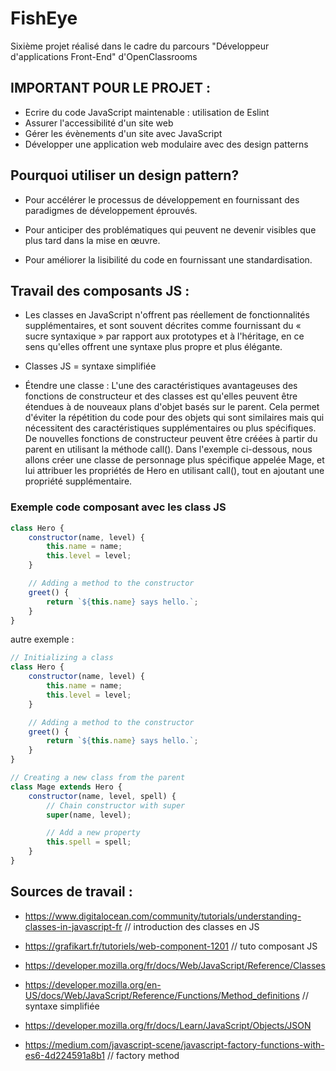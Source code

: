 # FishEye

Sixième projet réalisé dans le cadre du parcours "Développeur d'applications Front-End" d'OpenClassrooms

## IMPORTANT POUR LE PROJET : 

- Ecrire du code JavaScript maintenable : utilisation de Eslint
- Assurer l'accessibilité d'un site web
- Gérer les évènements d'un site avec JavaScript
- Développer une application web modulaire avec des design patterns



## Pourquoi utiliser un design pattern?
- Pour accélérer le processus de développement en fournissant des paradigmes de développement éprouvés.

- Pour anticiper des problématiques qui peuvent ne devenir visibles que plus tard dans la mise en œuvre.

- Pour améliorer la lisibilité du code en fournissant une standardisation.



## Travail des composants JS : 

- Les classes en JavaScript n'offrent pas réellement de fonctionnalités supplémentaires, et sont souvent décrites comme fournissant du « sucre syntaxique » par rapport aux prototypes et à l'héritage, en ce sens qu'elles offrent une syntaxe plus propre et plus élégante.

- Classes JS =  syntaxe simplifiée

- Étendre une classe : L'une des caractéristiques avantageuses des fonctions de constructeur et des classes est qu'elles peuvent être étendues à de nouveaux plans d'objet basés sur le parent. Cela permet d'éviter la répétition du code pour des objets qui sont similaires mais qui nécessitent des caractéristiques supplémentaires ou plus spécifiques. De nouvelles fonctions de constructeur peuvent être créées à partir du parent en utilisant la méthode call(). Dans l'exemple ci-dessous, nous allons créer une classe de personnage plus spécifique appelée Mage, et lui attribuer les propriétés de Hero en utilisant call(), tout en ajoutant une propriété supplémentaire.

### Exemple code composant avec les class JS 

```js
class Hero {
    constructor(name, level) {
        this.name = name;
        this.level = level;
    }

    // Adding a method to the constructor
    greet() {
        return `${this.name} says hello.`;
    }
}
```

autre exemple : 

```js
// Initializing a class
class Hero {
    constructor(name, level) {
        this.name = name;
        this.level = level;
    }

    // Adding a method to the constructor
    greet() {
        return `${this.name} says hello.`;
    }
}

// Creating a new class from the parent
class Mage extends Hero {
    constructor(name, level, spell) {
        // Chain constructor with super
        super(name, level);

        // Add a new property
        this.spell = spell;
    }
}
```



## Sources de travail : 
- https://www.digitalocean.com/community/tutorials/understanding-classes-in-javascript-fr // introduction des classes en JS

- https://grafikart.fr/tutoriels/web-component-1201 // tuto composant JS

- https://developer.mozilla.org/fr/docs/Web/JavaScript/Reference/Classes

- https://developer.mozilla.org/en-US/docs/Web/JavaScript/Reference/Functions/Method_definitions // syntaxe simplifiée

- https://developer.mozilla.org/fr/docs/Learn/JavaScript/Objects/JSON 

- https://medium.com/javascript-scene/javascript-factory-functions-with-es6-4d224591a8b1 // factory method
